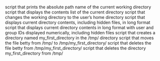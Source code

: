 script that prints the absolute path name of the current working directory
script that displays the contents list of the current directory
script that changes the working directory to the user’s home directory
script that displays current directory contents, including hidden files, in long format
script that displays current directory contents in long format with user and group IDs displayed numerically, including hidden files
script that creates a directory named my_first_directory in the /tmp/ directory
script that moves the file betty from /tmp/ to /tmp/my_first_directory/
script that deletes the file betty from /tmp/my_first_directory/
script that deletes the directory my_first_directory from /tmp/
